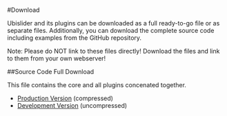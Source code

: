 #Download

Ubislider and its plugins can be downloaded as a full ready-to-go file or as separate files. Additionally, you can download the complete source code including examples from the GitHub repository.

Note: Please do NOT link to these files directly! Download the files and link to them from your own webserver!

##Source Code
Full Download

This file contains the core and all plugins concenated together.

* [Production Version](ubislider.min.js?raw=1) (compressed)
* [Development Version](ubislider.js?raw=1) (uncompressed)